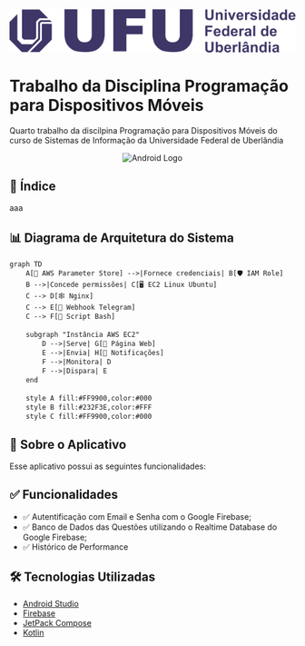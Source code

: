 <div align="center">
<img src="extras/logo-ufu.png" alt="UFU Logo" width="800"/>
 </div>
 
# Trabalho da Disciplina Programação para Dispositivos Móveis
 
Quarto trabalho da discilpina Programação para Dispositivos Móveis do curso de Sistemas de Informação da Universidade Federal de Uberlândia


<div align="center">
  <img src="https://cdn-icons-png.flaticon.com/512/25/25374.png" alt="Android Logo" width="500"/>
</div>



## 🧾 Índice
aaa


## 📊 Diagrama de Arquitetura do Sistema

```mermaid
graph TD
    A[🔑 AWS Parameter Store] -->|Fornece credenciais| B[🛡️ IAM Role]
    B -->|Concede permissões| C[🖥️ EC2 Linux Ubuntu]
    C --> D[🕸️ Nginx]
    C --> E[🤖 Webhook Telegram]
    C --> F[📜 Script Bash]
    
    subgraph "Instância AWS EC2"
        D -->|Serve| G[📄 Página Web]
        E -->|Envia| H[📱 Notificações]
        F -->|Monitora| D
        F -->|Dispara| E
    end

    style A fill:#FF9900,color:#000
    style B fill:#232F3E,color:#FFF
    style C fill:#FF9900,color:#000

```

## 📖 Sobre o Aplicativo

Esse aplicativo possui as seguintes funcionalidades:

## ✅ Funcionalidades

- ✅ Autentificação com Email e Senha com o Google Firebase;
- ✅ Banco de Dados das Questões utilizando o Realtime Database do Google Firebase;
- ✅ Histórico de Performance



## 🛠️ Tecnologias Utilizadas

- [Android Studio](https://developer.android.com/)
- [Firebase](https://firebase.google.com/)
- [JetPack Compose](https://developer.android.com/compose)
- [Kotlin](https://kotlinlang.org/)




<!--

  
- [MongoDB](https://www.mongodb.com/)
- Outros...

## 📦 Instalação

```bash
# Clone o repositório
git clone https://github.com/seunome/seuprojeto.git

# Acesse a pasta
cd seuprojeto

# Instale as dependências
npm install

# Inicie o projeto
npm start
-->
